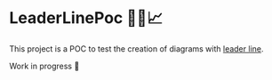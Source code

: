 # LeaderLinePoc 🎨📝📈
This project is a POC to test the creation of diagrams with [leader line](https://anseki.github.io/leader-line/).

Work in progress 👷
